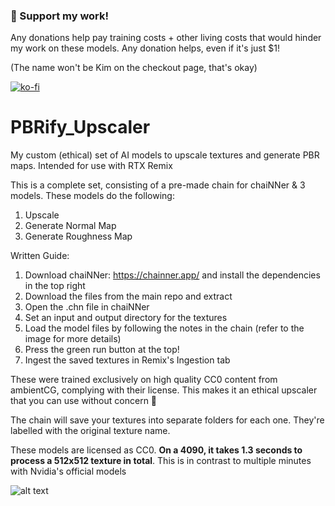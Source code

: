 ### 🚀 Support my work!


Any donations help pay training costs + other living costs that would hinder my work on these models. Any donation helps, even if it's just $1!

(The name won't be Kim on the checkout page, that's okay)

[![ko-fi](https://ko-fi.com/img/githubbutton_sm.svg)](https://ko-fi.com/J3J3BCC3L)

# PBRify_Upscaler
My custom (ethical) set of AI models to upscale textures and generate PBR maps. Intended for use with RTX Remix

This is a complete set, consisting of a pre-made chain for chaiNNer & 3 models. These models do the following:
1. Upscale
2. Generate Normal Map
3. Generate Roughness Map

Written Guide:
1. Download chaiNNer: https://chainner.app/ and install the dependencies in the top right
2. Download the files from the main repo and extract
3. Open the .chn file in chaiNNer
4. Set an input and output directory for the textures
5. Load the model files by following the notes in the chain (refer to the image for more details)
6. Press the green run button at the top!
7. Ingest the saved textures in Remix's Ingestion tab

These were trained exclusively on high quality CC0 content from ambientCG, complying with their license. This makes it an ethical upscaler that you can use without concern 🙂

The chain will save your textures into separate folders for each one. They're labelled with the original texture name.

These models are licensed as CC0. **On a 4090, it takes 1.3 seconds to process a 512x512 texture in total**. This is in contrast to multiple minutes with Nvidia's official models

![alt text](https://github.com/Kim2091/PBRify_Upscaler/blob/main/Tutorial.png)
